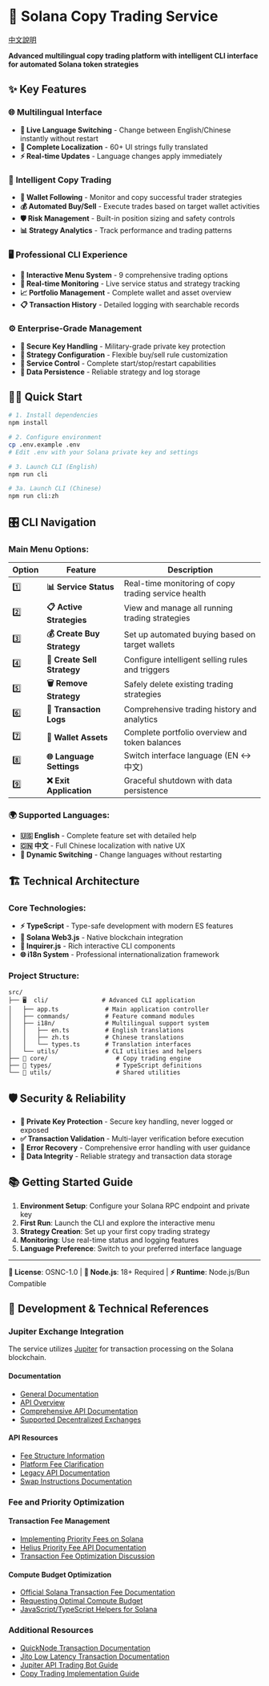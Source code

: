 # 🚀 Solana Copy Trading Service

[中文說明](README.zh-CN.md)

**Advanced multilingual copy trading platform with intelligent CLI interface for automated Solana token strategies**

## ✨ Key Features

### 🌐 **Multilingual Interface**
- **🔄 Live Language Switching** - Change between English/Chinese instantly without restart
- **📝 Complete Localization** - 60+ UI strings fully translated
- **⚡ Real-time Updates** - Language changes apply immediately

### 🎯 **Intelligent Copy Trading**
- **👥 Wallet Following** - Monitor and copy successful trader strategies
- **💰 Automated Buy/Sell** - Execute trades based on target wallet activities  
- **🛡️ Risk Management** - Built-in position sizing and safety controls
- **📊 Strategy Analytics** - Track performance and trading patterns

### 🖥️ **Professional CLI Experience**
- **🎨 Interactive Menu System** - 9 comprehensive trading options
- **📱 Real-time Monitoring** - Live service status and strategy tracking
- **📈 Portfolio Management** - Complete wallet and asset overview
- **📋 Transaction History** - Detailed logging with searchable records

### ⚙️ **Enterprise-Grade Management**
- **🔐 Secure Key Handling** - Military-grade private key protection
- **🔧 Strategy Configuration** - Flexible buy/sell rule customization
- **🚨 Service Control** - Complete start/stop/restart capabilities
- **💾 Data Persistence** - Reliable strategy and log storage

## 🏃‍♂️ Quick Start

```bash
# 1. Install dependencies
npm install

# 2. Configure environment
cp .env.example .env
# Edit .env with your Solana private key and settings

# 3. Launch CLI (English)
npm run cli

# 3a. Launch CLI (Chinese)
npm run cli:zh
```

## 🎛️ CLI Navigation

### Main Menu Options:

| Option | Feature | Description |
|--------|---------|-------------|
| 1️⃣ | **📊 Service Status** | Real-time monitoring of copy trading service health |
| 2️⃣ | **📋 Active Strategies** | View and manage all running trading strategies |
| 3️⃣ | **💰 Create Buy Strategy** | Set up automated buying based on target wallets |
| 4️⃣ | **🔄 Create Sell Strategy** | Configure intelligent selling rules and triggers |
| 5️⃣ | **🗑️ Remove Strategy** | Safely delete existing trading strategies |
| 6️⃣ | **📜 Transaction Logs** | Comprehensive trading history and analytics |
| 7️⃣ | **💼 Wallet Assets** | Complete portfolio overview and token balances |
| 8️⃣ | **🌐 Language Settings** | Switch interface language (EN ↔ 中文) |
| 9️⃣ | **❌ Exit Application** | Graceful shutdown with data persistence |

### 🌍 Supported Languages:
- **🇺🇸 English** - Complete feature set with detailed help
- **🇨🇳 中文** - Full Chinese localization with native UX
- **🔄 Dynamic Switching** - Change languages without restarting

## 🏗️ Technical Architecture

### Core Technologies:
- **⚡ TypeScript** - Type-safe development with modern ES features
- **🔗 Solana Web3.js** - Native blockchain integration
- **🎨 Inquirer.js** - Rich interactive CLI components
- **🌐 i18n System** - Professional internationalization framework

### Project Structure:
```
src/
├── 🖥️  cli/               # Advanced CLI application
│   ├── app.ts             # Main application controller
│   ├── commands/          # Feature command modules
│   ├── i18n/              # Multilingual support system
│   │   ├── en.ts          # English translations
│   │   ├── zh.ts          # Chinese translations
│   │   └── types.ts       # Translation interfaces
│   └── utils/             # CLI utilities and helpers
├── 🎯 core/                   # Copy trading engine
├── 📝 types/                  # TypeScript definitions
└── 🔧 utils/                  # Shared utilities
```

## 🛡️ Security & Reliability

- **🔐 Private Key Protection** - Secure key handling, never logged or exposed
- **✅ Transaction Validation** - Multi-layer verification before execution
- **🚨 Error Recovery** - Comprehensive error handling with user guidance
- **💾 Data Integrity** - Reliable strategy and transaction data storage

## 📚 Getting Started Guide

1. **Environment Setup**: Configure your Solana RPC endpoint and private key
2. **First Run**: Launch the CLI and explore the interactive menu
3. **Strategy Creation**: Set up your first copy trading strategy
4. **Monitoring**: Use real-time status and logging features
5. **Language Preference**: Switch to your preferred interface language

---

**📄 License**: OSNC-1.0 | **🔧 Node.js**: 18+ Required | **⚡ Runtime**: Node.js/Bun Compatible

## 🔧 Development & Technical References

### Jupiter Exchange Integration

The service utilizes [Jupiter](https://jup.ag/) for transaction processing on the Solana blockchain.

#### Documentation
- [General Documentation](https://station.jup.ag/docs/)
- [API Overview](https://station.jup.ag/docs/swap-api/get-quote)
- [Comprehensive API Documentation](https://station.jup.ag/docs/api/introduction)
- [Supported Decentralized Exchanges](https://api.jup.ag/swap/v1/program-id-to-label)

#### API Resources
- [Fee Structure Information](https://station.jup.ag/guides/general/faq#does-jupiter-swap-charge-any-fees)
- [Platform Fee Clarification](https://www.bbx.com/news-detail/1898146)
- [Legacy API Documentation](https://station.jup.ag/docs/old/apis/landing-transactions)
- [Swap Instructions Documentation](https://station.jup.ag/docs/api/swap-instructions)

### Fee and Priority Optimization

#### Transaction Fee Management
- [Implementing Priority Fees on Solana](https://solana.com/developers/guides/advanced/how-to-use-priority-fees)
- [Helius Priority Fee API Documentation](https://docs.helius.dev/solana-apis/priority-fee-api)
- [Transaction Fee Optimization Discussion](https://www.reddit.com/r/solana/comments/1hudi6t/how_do_you_only_get_a_transaction_fee_of_0000005/)

#### Compute Budget Optimization
- [Official Solana Transaction Fee Documentation](https://solana.com/docs/core/fees)
- [Requesting Optimal Compute Budget](https://solana.com/developers/guides/advanced/how-to-request-optimal-compute)
- [JavaScript/TypeScript Helpers for Solana](https://github.com/solana-developers/helpers)

### Additional Resources
- [QuickNode Transaction Documentation](https://www.quicknode.com/docs/solana/transactions)
- [Jito Low Latency Transaction Documentation](https://docs.jito.wtf/lowlatencytxnsend/#tip-amount)
- [Jupiter API Trading Bot Guide](https://www.quicknode.com/guides/solana-development/3rd-party-integrations/jupiter-api-trading-bot)
- [Copy Trading Implementation Guide](https://www.quicknode.com/guides/solana-development/defi/pump-fun-copy-trade)
